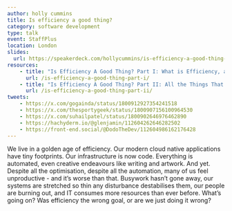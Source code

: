 ```yaml
---
author: holly cummins
title: Is efficiency a good thing?
category: software development
type: talk
event: StaffPlus
location: London
slides:
  url: https://speakerdeck.com/hollycummins/is-efficiency-a-good-thing-3db0037a-a027-4d39-b2a6-34c91ab4e16f
resources:
    - title: "Is Efficiency A Good Thing? Part I: What is Efficiency, and Are We Any Good At It?"
      url: /is-efficiency-a-good-thing-part-i/
    - title: "Is Efficiency A Good Thing? Part II: All the Things That Can Go Wrong"
      url: /is-efficiency-a-good-thing-part-ii/    
tweets:
    - https://x.com/gogainda/status/1800912927354241518
    - https://x.com/thesportygeek/status/1800907156100964530
    - https://x.com/suhailpatel/status/1800902646976462890
    - https://hachyderm.io/@glenjamin/112604262646282502
    - https://front-end.social/@DodoTheDev/112604986162176428
---
```


We live in a golden age of efficiency. Our modern cloud native applications have tiny footprints. Our infrastructure is now code. Everything is automated, even creative endeavours like writing and artwork. And yet. Despite all the optimisation, despite all the automation, many of us feel unproductive - and it’s worse than that. Busywork hasn’t gone away, our systems are stretched so thin any disturbance destabilises them, our people are burning out, and IT consumes more resources than ever before. What’s going on? Was efficiency the wrong goal, or are we just doing it wrong?